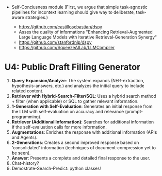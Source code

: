 
- Self-Conciusness module (First, we argue that simple task-agnostic pipelines for incontext learning should give way to deliberate, task-aware strategies.)
  
  - https://github.com/castillosebastian/dspy
  - Asses the quality of informations "Enhancing Retrieval-Augmented Large Language Models with Iterative Retrieval-Generation Synergy"
  - https://github.com/stanfordnlp/dspy
  - https://github.com/SqueezeAILab/LLMCompiler


# U4: Public Draft Filling Generator

1. **Query Expansion/Analyze**: The system expands (NER-extraction, hypothesis-answers, etc.) and analyzes the initial query to include related content.
2. **Retriever with Hybrid-Search-Filter/SQL**: Uses a hybrid search method + filter (when applicable) or SQL to gather relevant information.
3. **1-Generation with Self-Evaluation**: Generates an initial response from the LLM with self-evaluation on accuracy and relevance (prompt-programming).
4. **Retriever (Additional Information)**: Searches for additional information if the self-evaluation calls for more information.
5. **Augmentations**: Enriches the response with additional information (APIs and Agents).
6. **2-Generations**: Creates a second improved response based on 'consolidated' information (techniques of document-compression yet to be seen).
7. **Answer**: Presents a complete and detailed final response to the user.
8. Chat-history?
9. Demostrate-Search-Predict: python classes!
   
